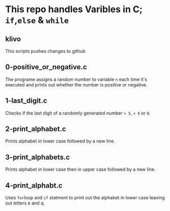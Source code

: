 # This repo handles Varibles in C; `if`,`else` & `while`

## klivo
This scripts pushes changes to github

## 0-positive_or_negative.c
The programe assigns a random number to variable `n` each time it's executed and prints out whether the number is positive or negative.

## 1-last_digit.c
Checks if the last digit of a randomly generated number `> 5`, `< 6` or `0`.

## 2-print_alphabet.c
Prints alphabet in lower case followed by a new line.

## 3-print_alphabets.c
Prints alphabet in lower case then in upper case followed by a new line.

## 4-print_alphabt.c
Uses `for`loop and `if` statment to print out the alphabet in lower case leaving out letters e and q.

